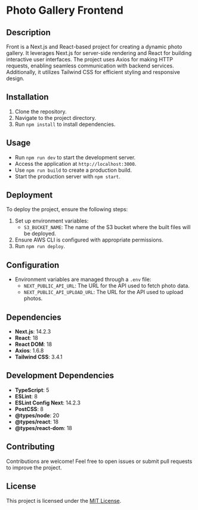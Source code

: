 # Photo Gallery Frontend

## Description
Front is a Next.js and React-based project for creating a dynamic photo gallery. It leverages Next.js for server-side rendering and React for building interactive user interfaces. The project uses Axios for making HTTP requests, enabling seamless communication with backend services. Additionally, it utilizes Tailwind CSS for efficient styling and responsive design.

## Installation
1. Clone the repository.
2. Navigate to the project directory.
3. Run `npm install` to install dependencies.

## Usage
- Run `npm run dev` to start the development server.
- Access the application at `http://localhost:3000`.
- Use `npm run build` to create a production build.
- Start the production server with `npm start`.

## Deployment
To deploy the project, ensure the following steps:
1. Set up environment variables: 
   - `S3_BUCKET_NAME`: The name of the S3 bucket where the built files will be deployed.
2. Ensure AWS CLI is configured with appropriate permissions.
3. Run `npm run deploy`.

## Configuration
- Environment variables are managed through a `.env` file:
  - `NEXT_PUBLIC_API_URL`: The URL for the API used to fetch photo data.
  - `NEXT_PUBLIC_API_UPLOAD_URL`: The URL for the API used to upload photos.

## Dependencies
- **Next.js**: 14.2.3
- **React**: 18
- **React DOM**: 18
- **Axios**: 1.6.8
- **Tailwind CSS**: 3.4.1

## Development Dependencies
- **TypeScript**: 5
- **ESLint**: 8
- **ESLint Config Next**: 14.2.3
- **PostCSS**: 8
- **@types/node**: 20
- **@types/react**: 18
- **@types/react-dom**: 18

## Contributing
Contributions are welcome! Feel free to open issues or submit pull requests to improve the project.

## License
This project is licensed under the [MIT License](LICENSE).

